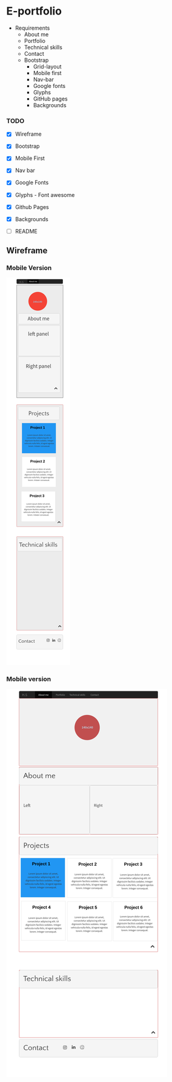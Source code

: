 

# E-portfolio

* Requirements
  * About me
  * Portfolio
  * Technical skills
  * Contact
  * Bootstrap
    * Grid-layout
    * Mobile first
    * Nav-bar
    * Google fonts
    * Glyphs
    * GitHub pages
    * Backgrounds

### TODO
  - [x] Wireframe
  - [x] Bootstrap
  - [x] Mobile First
  - [x] Nav bar
  - [x] Google Fonts
  - [x] Glyphs - Font awesome
  - [x] Github Pages
  - [x] Backgrounds
  - [ ] README



## Wireframe

### Mobile Version
![Mobile](images/Mobile.png)
### Mobile version
![Desktop](images/Desktop.png)
